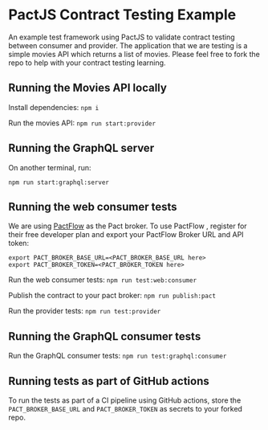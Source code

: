 # PactJS Contract Testing Example

An example test framework using PactJS to validate contract testing between consumer and provider. The application that we are testing is a simple movies API which returns a list of movies. Please feel free to fork the repo to help with your contract testing learning.

## Running the Movies API locally

Install dependencies:
`npm i`

Run the movies API:
`npm run start:provider`

## Running the GraphQL server

On another terminal, run:

`npm run start:graphql:server`

## Running the web consumer tests

We are using [PactFlow](https://pactflow.io/) as the Pact broker. To use PactFlow , register for their free developer plan and export your PactFlow Broker URL and API token:

```
export PACT_BROKER_BASE_URL=<PACT_BROKER_BASE_URL here>
export PACT_BROKER_TOKEN=<PACT_BROKER_TOKEN here>
```

Run the web consumer tests:
`npm run test:web:consumer`

Publish the contract to your pact broker:
`npm run publish:pact`

Run the provider tests:
`npm run test:provider`

## Running the GraphQL consumer tests

Run the GraphQL consumer tests:
`npm run test:graphql:consumer`

## Running tests as part of GitHub actions

To run the tests as part of a CI pipeline using GitHub actions, store the `PACT_BROKER_BASE_URL` and `PACT_BROKER_TOKEN` as secrets to your forked repo.
